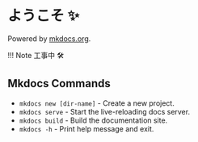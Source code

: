 # ようこそ ✨

Powered by [mkdocs.org](https://www.mkdocs.org).

!!! Note
    工事中 🛠️

## Mkdocs Commands

* `mkdocs new [dir-name]` - Create a new project.
* `mkdocs serve` - Start the live-reloading docs server.
* `mkdocs build` - Build the documentation site.
* `mkdocs -h` - Print help message and exit.